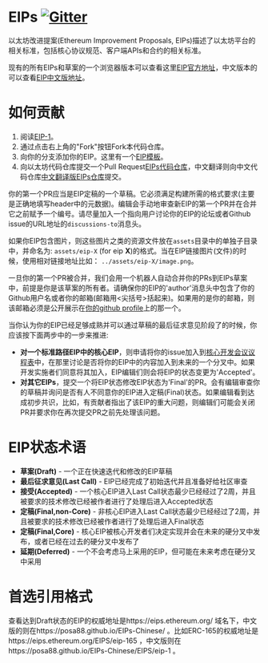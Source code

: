 # EIPs [![Gitter](https://badges.gitter.im/Join%20Chat.svg)](https://gitter.im/ethereum/EIPs?utm_source=badge&utm_medium=badge&utm_campaign=pr-badge)
以太坊改进提案(Ethereum Improvement Proposals, EIPs)描述了以太坊平台的相关标准，包括核心协议规范、客户端APIs和合约的相关标准。

现有的所有EIPs和草案的一个浏览器版本可以查看这里[EIP官方地址](http://eips.ethereum.org/)，中文版本的可以查看[EIP中文版地址](https://posa88.github.io/EIPs-Chinese/)。

# 如何贡献

 1. 阅读[EIP-1](EIPS/eip-1.md)。
 2. 通过点击右上角的"Fork"按钮Fork本代码仓库。
 3. 向你的分支添加你的EIP。这里有一个[EIP模板](eip-X.md)。
 4. 向以太坊代码仓库提交一个Pull Request[EIPs代码仓库](https://github.com/ethereum/EIPs)，中文翻译则向中文代码仓库[中文翻译版EIPs仓库](https://github.com/posa88/EIPs-Chinese)提交。

你的第一个PR应当是EIP定稿的一个草稿。它必须满足构建所需的格式要求(主要是正确地填写header中的元数据)。编辑会手动地审查新EIP的第一个PR并在合并它之前赋予一个编号。请尽量加入一个指向用户讨论你的EIP的论坛或者Github issue的URL地址的`discussions-to`消息头。

如果你EIP包含图片，则这些图片之类的资源文件放在`assets`目录中的单独子目录中，并命名为: `assets/eip-X` (for eip **X**)的格式。当在EIP链接图片(文件)的时候，使用相对链接地址比如： `../assets/eip-X/image.png`。

一旦你的第一个PR被合并，我们会用一个机器人自动合并你的PRs到EIPs草案中，前提是你是该草案的所有者。请确保你的EIP的'author'消息头中包含了你的Github用户名或者你的邮箱(邮箱用<尖括号>括起来)。如果用的是你的邮箱，则该邮箱必须是公开展示在[你的github profile](https://github.com/settings/profile)上的那一个。

当你认为你的EIP已经足够成熟并可以通过草稿的最后征求意见阶段了的时候，你应该按下面两步中的一步来推进:

 - **对一个标准路径EIP中的核心EIP**，则申请将你的issue加入到[核心开发会议议程表](https://github.com/ethereum/pm/issues)中，在那里讨论是否将你的EIP中的内容加入到未来的一个分叉中。如果开发实施者们同意将其加入，EIP编辑们则会将EIP的状态变更为'Accepted'。
 - **对其它EIPs**，提交一个将EIP状态修改EIP状态为'Final'的PR。会有编辑审查你的草稿并询问是否有人不同意你的EIP进入定稿(Final)状态。如果编辑看到达成初步共识，比如，有贡献者指出了该EIP的重大问题，则编辑们可能会关闭PR并要求你在再次提交PR之前先处理该问题。

# EIP状态术语
* **草案(Draft)** - 一个正在快速迭代和修改的EIP草稿
* **最后征求意见(Last Call)** - EIP已经完成了初始迭代并且准备好给社区审查
* **接受(Accepted)** - 一个核心EIP进入Last Call状态最少已经经过了2周，并且被要求的技术修改已经被作者进行了处理后进入Accepted状态
* **定稿(Final,non-Core)** - 非核心EIP进入Last Call状态最少已经经过了2周，并且被要求的技术修改已经被作者进行了处理后进入Final状态
* **定稿(Final,Core)** - 核心EIP被核心开发者们决定实现并会在未来的硬分叉中发布，或者已经在过去的硬分叉中发布了
* **延期(Deferred)** - 一个不会考虑马上采用的EIP，但可能在未来考虑在硬分叉中采用

# 首选引用格式

查看达到Draft状态的EIP的权威地址是https://eips.ethereum.org/ 域名下，中文版的则在https://posa88.github.io/EIPs-Chinese/ 。比如ERC-165的权威地址是https://eips.ethereum.org/EIPS/eip-165 ，中文版则在https://posa88.github.io/EIPs-Chinese/EIPS/eip-1 。
